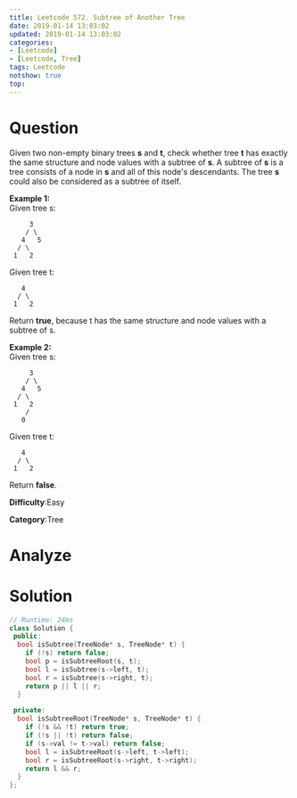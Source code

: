 ```yaml
---
title: Leetcode 572. Subtree of Another Tree
date: 2019-01-14 13:03:02
updated: 2019-01-14 13:03:02
categories: 
- [Leetcode]
- [Leetcode, Tree]
tags: Leetcode
notshow: true
top:
---
```


# Question

Given two non-empty binary trees  **s**  and  **t**, check whether tree  **t**  has exactly the same structure and node values with a subtree of  **s**. A subtree of  **s**  is a tree consists of a node in  **s**  and all of this node's descendants. The tree  **s**  could also be considered as a subtree of itself.

**Example 1:**  
Given tree s:

```
     3
    / \
   4   5
  / \
 1   2
```

Given tree t:

```
   4 
  / \
 1   2

```

Return **true**, because t has the same structure and node values with a subtree of s.

**Example 2:**  
Given tree s:

```
     3
    / \
   4   5
  / \
 1   2
    /
   0
```

Given tree t:

```
   4
  / \
 1   2
```

Return **false**.

**Difficulty**:Easy

**Category**:Tree

<!-- more -->

# Analyze

# Solution

```cpp
// Runtime: 24ms
class Solution {
 public:
  bool isSubtree(TreeNode* s, TreeNode* t) {
    if (!s) return false;
    bool p = isSubtreeRoot(s, t);
    bool l = isSubtree(s->left, t);
    bool r = isSubtree(s->right, t);
    return p || l || r;
  }

 private:
  bool isSubtreeRoot(TreeNode* s, TreeNode* t) {
    if (!s && !t) return true;
    if (!s || !t) return false;
    if (s->val != t->val) return false;
    bool l = isSubtreeRoot(s->left, t->left);
    bool r = isSubtreeRoot(s->right, t->right);
    return l && r;
  }
};
```


